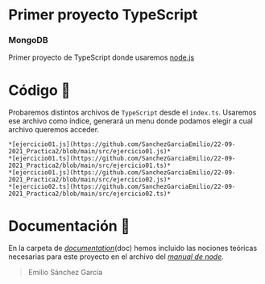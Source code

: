 # Primer proyecto TypeScript
### MongoDB

Primer proyecto de TypeScript donde usaremos [node.js](https://nodejs.org')

# Código 🔎

Probaremos distintos archivos de `TypeScript` desde el `index.ts`. Usaremos ese archivo como índice, generará un menu donde podamos elegir a cual archivo queremos acceder.
```
*[ejercicio01.js](https://github.com/SanchezGarciaEmilio/22-09-2021_Practica2/blob/main/src/ejercicio01.js)*
*[ejercicio01.ts](https://github.com/SanchezGarciaEmilio/22-09-2021_Practica2/blob/main/src/ejercicio01.ts)*
*[ejercicio01.js](https://github.com/SanchezGarciaEmilio/22-09-2021_Practica2/blob/main/src/ejercicio02.js)*
*[ejercicio02.ts](https://github.com/SanchezGarciaEmilio/22-09-2021_Practica2/blob/main/src/ejercicio02.ts)*
```


# Documentación 📝

En la carpeta de *[documentation](https://github.com/SanchezGarciaEmilio/22-09-2021_Practica2/tree/main/doc)*(doc) hemos incluido las nociones teóricas necesarias para este proyecto en el archivo del *[manual de node](https://github.com/SanchezGarciaEmilio/22-09-2021_Practica2/blob/main/doc/Manual_node.pdf)*.



> Emilio Sánchez García
